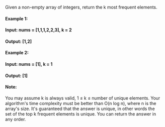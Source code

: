 Given a non-empty array of integers, return the k most frequent elements.

#### Example 1:

#### Input: nums = [1,1,1,2,2,3], k = 2
#### Output: [1,2]
#### Example 2:

#### Input: nums = [1], k = 1
#### Output: [1]
#### Note:

You may assume k is always valid, 1 ≤ k ≤ number of unique elements.
Your algorithm's time complexity must be better than O(n log n), where n is the array's size.
It's guaranteed that the answer is unique, in other words the set of the top k frequent elements is unique.
You can return the answer in any order.
